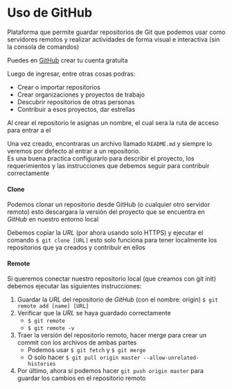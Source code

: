 # Uso de GitHub
Plataforma que permite guardar repositorios de Git
que podemos usar como servidores remotos y
realizar actividades de forma visual e interactiva (sin la consola de comandos)

Puedes en [GitHub](https://github.com) crear tu cuenta gratuita

Luego de ingresar, entre otras cosas podras:
- Crear o importar repositorios
- Crear organizaciones y proyectos de trabajo
- Descubrir repositorios de otras personas
- Contribuir a esos proyectos, dar estrellas

Al crear el repositorio le asignas un nombre, el cual sera la ruta de acceso para entrar a el

Una vez creado, encontraras un archivo llamado `README.md`
y siempre lo veremos por defecto al entrar a un repositorio.   
Es una buena practica configurarlo para describir el proyecto,
los requerimientos y las instrucciones que debemos seguir para contribuir correctamente

#### Clone
Podemos clonar un repositorio desde GitHub (o cualquier otro servidor remoto)
esto descargara la versión del proyecto que se encuentra en _GitHub_ en nuestro entorno local

Debemos copiar la _URL_ (por ahora usando solo HTTPS) y ejecutar el comando
`$ git clone [URL]`
esto solo funciona para tener localmente los repositorios que ya creados
y contribuir en ellos

#### Remote
Si queremos conectar nuestro repositorio local (que creamos con git init)
debemos ejecutar las siguientes instrucciones:
1. Guardar la _URL_ del repositorio de _GitHub_ (con el nombre: origin)
`$ git remote add [name] [URL]`
1. Verificar que la _URL_ se haya guardado correctamente
   - `$ git remote`
   - `$ git remote -v`
1. Traer la versión del repositorio remoto, hacer merge para crear un commit con los archivos
de ambas partes
   - Podemos usar `$ git fetch` y `$ git merge`
   - O solo hacer `$ git pull origin master --allow-unrelated-histories`
1. Por último, ahora sí podemos hacer
`git push origin master`
para guardar los cambios en el repositorio remoto
